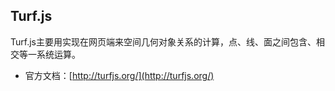## Turf.js

Turf.js主要用实现在网页端来空间几何对象关系的计算，点、线、面之间包含、相交等一系统运算。

* 官方文档：[http://turfjs.org/](http://turfjs.org/)



